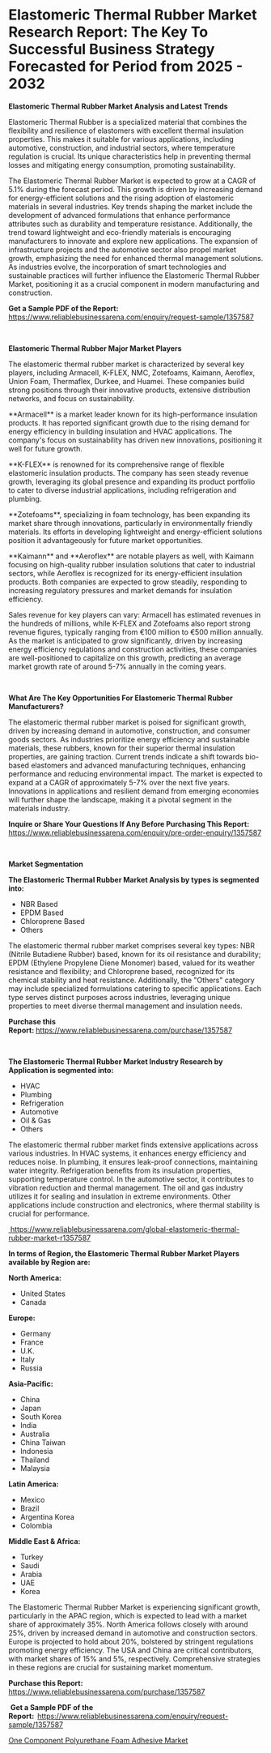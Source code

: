 <p><h1>Elastomeric Thermal Rubber Market Research Report: The Key To Successful Business Strategy Forecasted for Period from 2025 - 2032</h1></p><p><strong>Elastomeric Thermal Rubber Market Analysis and Latest Trends</strong></p>
<p><p>Elastomeric Thermal Rubber is a specialized material that combines the flexibility and resilience of elastomers with excellent thermal insulation properties. This makes it suitable for various applications, including automotive, construction, and industrial sectors, where temperature regulation is crucial. Its unique characteristics help in preventing thermal losses and mitigating energy consumption, promoting sustainability.</p><p>The Elastomeric Thermal Rubber Market is expected to grow at a CAGR of 5.1% during the forecast period. This growth is driven by increasing demand for energy-efficient solutions and the rising adoption of elastomeric materials in several industries. Key trends shaping the market include the development of advanced formulations that enhance performance attributes such as durability and temperature resistance. Additionally, the trend toward lightweight and eco-friendly materials is encouraging manufacturers to innovate and explore new applications. The expansion of infrastructure projects and the automotive sector also propel market growth, emphasizing the need for enhanced thermal management solutions. As industries evolve, the incorporation of smart technologies and sustainable practices will further influence the Elastomeric Thermal Rubber Market, positioning it as a crucial component in modern manufacturing and construction.</p></p>
<p><strong>Get a Sample PDF of the Report:&nbsp;</strong> <a href="https://www.reliablebusinessarena.com/enquiry/request-sample/1357587?utm_campaign=2200&utm_medium=2&utm_source=Github&utm_content=ia&utm_term=02042025&utm_id=elastomeric-thermal-rubber">https://www.reliablebusinessarena.com/enquiry/request-sample/1357587</a></p>
<p>&nbsp;</p>
<p><strong>Elastomeric Thermal Rubber Major Market Players</strong></p>
<p><p>The elastomeric thermal rubber market is characterized by several key players, including Armacell, K-FLEX, NMC, Zotefoams, Kaimann, Aeroflex, Union Foam, Thermaflex, Durkee, and Huamei. These companies build strong positions through their innovative products, extensive distribution networks, and focus on sustainability.</p><p>**Armacell** is a market leader known for its high-performance insulation products. It has reported significant growth due to the rising demand for energy efficiency in building insulation and HVAC applications. The company's focus on sustainability has driven new innovations, positioning it well for future growth.</p><p>**K-FLEX** is renowned for its comprehensive range of flexible elastomeric insulation products. The company has seen steady revenue growth, leveraging its global presence and expanding its product portfolio to cater to diverse industrial applications, including refrigeration and plumbing.</p><p>**Zotefoams**, specializing in foam technology, has been expanding its market share through innovations, particularly in environmentally friendly materials. Its efforts in developing lightweight and energy-efficient solutions position it advantageously for future market opportunities.</p><p>**Kaimann** and **Aeroflex** are notable players as well, with Kaimann focusing on high-quality rubber insulation solutions that cater to industrial sectors, while Aeroflex is recognized for its energy-efficient insulation products. Both companies are expected to grow steadily, responding to increasing regulatory pressures and market demands for insulation efficiency.</p><p>Sales revenue for key players can vary: Armacell has estimated revenues in the hundreds of millions, while K-FLEX and Zotefoams also report strong revenue figures, typically ranging from €100 million to €500 million annually. As the market is anticipated to grow significantly, driven by increasing energy efficiency regulations and construction activities, these companies are well-positioned to capitalize on this growth, predicting an average market growth rate of around 5-7% annually in the coming years.</p></p>
<p>&nbsp;</p>
<p><strong>What Are The Key Opportunities For Elastomeric Thermal Rubber Manufacturers?</strong></p>
<p><p>The elastomeric thermal rubber market is poised for significant growth, driven by increasing demand in automotive, construction, and consumer goods sectors. As industries prioritize energy efficiency and sustainable materials, these rubbers, known for their superior thermal insulation properties, are gaining traction. Current trends indicate a shift towards bio-based elastomers and advanced manufacturing techniques, enhancing performance and reducing environmental impact. The market is expected to expand at a CAGR of approximately 5-7% over the next five years. Innovations in applications and resilient demand from emerging economies will further shape the landscape, making it a pivotal segment in the materials industry.</p></p>
<p><strong>Inquire or Share Your Questions If Any Before Purchasing This Report:</strong> <a href="https://www.reliablebusinessarena.com/enquiry/pre-order-enquiry/1357587?utm_campaign=2200&utm_medium=2&utm_source=Github&utm_content=ia&utm_term=02042025&utm_id=elastomeric-thermal-rubber">https://www.reliablebusinessarena.com/enquiry/pre-order-enquiry/1357587</a></p>
<p>&nbsp;</p>
<p><strong>Market Segmentation</strong></p>
<p><strong>The Elastomeric Thermal Rubber Market Analysis by types is segmented into:</strong></p>
<p><ul><li>NBR Based</li><li>EPDM Based</li><li>Chloroprene Based</li><li>Others</li></ul></p>
<p><p>The elastomeric thermal rubber market comprises several key types: NBR (Nitrile Butadiene Rubber) based, known for its oil resistance and durability; EPDM (Ethylene Propylene Diene Monomer) based, valued for its weather resistance and flexibility; and Chloroprene based, recognized for its chemical stability and heat resistance. Additionally, the "Others" category may include specialized formulations catering to specific applications. Each type serves distinct purposes across industries, leveraging unique properties to meet diverse thermal management and insulation needs.</p></p>
<p><strong>Purchase this Report:&nbsp;</strong><a href="https://www.reliablebusinessarena.com/purchase/1357587?utm_campaign=2200&utm_medium=2&utm_source=Github&utm_content=ia&utm_term=02042025&utm_id=elastomeric-thermal-rubber">https://www.reliablebusinessarena.com/purchase/1357587</a></p>
<p>&nbsp;</p>
<p><strong>The Elastomeric Thermal Rubber Market Industry Research by Application is segmented into:</strong></p>
<p><ul><li>HVAC</li><li>Plumbing</li><li>Refrigeration</li><li>Automotive</li><li>Oil & Gas</li><li>Others</li></ul></p>
<p><p>The elastomeric thermal rubber market finds extensive applications across various industries. In HVAC systems, it enhances energy efficiency and reduces noise. In plumbing, it ensures leak-proof connections, maintaining water integrity. Refrigeration benefits from its insulation properties, supporting temperature control. In the automotive sector, it contributes to vibration reduction and thermal management. The oil and gas industry utilizes it for sealing and insulation in extreme environments. Other applications include construction and electronics, where thermal stability is crucial for performance.</p></p>
<p><a href="https://www.reliablebusinessarena.com/global-elastomeric-thermal-rubber-market-r1357587?utm_campaign=2200&utm_medium=2&utm_source=Github&utm_content=ia&utm_term=02042025&utm_id=elastomeric-thermal-rubber">&nbsp;https://www.reliablebusinessarena.com/global-elastomeric-thermal-rubber-market-r1357587</a></p>
<p><strong>In terms of Region, the Elastomeric Thermal Rubber Market Players available by Region are:</strong></p>
<p>
    <p> <strong> North America: </strong>
        <ul>
            <li>United States</li>
            <li>Canada</li>
        </ul>
        </p> 
    <p> <strong> Europe: </strong>
        <ul>
            <li>Germany</li>
            <li>France</li>
            <li>U.K.</li>
            <li>Italy</li>
            <li>Russia</li>
        </ul>
        </p> 
    <p> <strong> Asia-Pacific: </strong>
        <ul>
            <li>China</li>
            <li>Japan</li>
            <li>South Korea</li>
            <li>India</li>
            <li>Australia</li>
            <li>China Taiwan</li>
            <li>Indonesia</li>
            <li>Thailand</li>
            <li>Malaysia</li>
        </ul>
        </p> 
    <p> <strong> Latin America: </strong>
        <ul>
            <li>Mexico</li>
            <li>Brazil</li>
            <li>Argentina Korea</li>
            <li>Colombia</li>
        </ul>
        </p> 
    <p> <strong> Middle East & Africa: </strong>
        <ul>
            <li>Turkey</li>
            <li>Saudi</li>
            <li>Arabia</li>
            <li>UAE</li>
            <li>Korea</li>
        </ul>
    </p>
    </p>
<p><p>The Elastomeric Thermal Rubber Market is experiencing significant growth, particularly in the APAC region, which is expected to lead with a market share of approximately 35%. North America follows closely with around 25%, driven by increased demand in automotive and construction sectors. Europe is projected to hold about 20%, bolstered by stringent regulations promoting energy efficiency. The USA and China are critical contributors, with market shares of 15% and 5%, respectively. Comprehensive strategies in these regions are crucial for sustaining market momentum.</p></p>
<p><strong>Purchase this Report: </strong><a href="https://www.reliablebusinessarena.com/purchase/1357587?utm_campaign=2200&utm_medium=2&utm_source=Github&utm_content=ia&utm_term=02042025&utm_id=elastomeric-thermal-rubber">https://www.reliablebusinessarena.com/purchase/1357587</a></p>
<p>&nbsp;<strong>Get a Sample PDF of the Report:&nbsp;&nbsp;</strong><a href="https://www.reliablebusinessarena.com/enquiry/request-sample/1357587?utm_campaign=2200&utm_medium=2&utm_source=Github&utm_content=ia&utm_term=02042025&utm_id=elastomeric-thermal-rubber">https://www.reliablebusinessarena.com/enquiry/request-sample/1357587</a></p>
<p><strong></strong></p>
<p><p><a href="https://github.com/rahu1506/Market-Research-Report-List-7/blob/main/one-component-polyurethane-foam-adhesive-market.md?utm_campaign=2200&utm_medium=2&utm_source=Github&utm_content=ia&utm_term=02042025&utm_id=elastomeric-thermal-rubber">One Component Polyurethane Foam Adhesive Market</a></p></p>